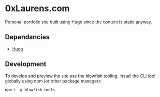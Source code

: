 # 0xLaurens.com
Personal portfolio site built using Hugo since the content is static anyway.

## Dependancies
- [Hugo](https://gohugo.io/installation/)

## Development
To develop and preview the site use the blowfish tooling.
Install the CLI tool globally using npm (or other package manager):
```
npm i -g blowfish-tools
```
